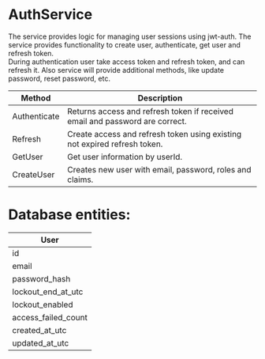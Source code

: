 # AuthService

The service provides logic for managing user sessions using jwt-auth.
The service provides functionality to create user, authenticate, get user and refresh token.  
During authentication user take access token and refresh token, and can refresh it. Also service will provide additional methods, like update password, reset password, etc.

| Method       | Description                                                                  |
| ------------ | ---------------------------------------------------------------------------- |
| Authenticate | Returns access and refresh token if received email and password are correct. |
| Refresh      | Create access and refresh token using existing not expired refresh token.    |
| GetUser      | Get user information by userId.                                              |
| CreateUser   | Creates new user with email, password, roles and claims.                     |

<h1>Database entities: </h1>

| User                |
| ------------------- |
| id                  |
| email               |
| password_hash       |
| lockout_end_at_utc  |
| lockout_enabled     |
| access_failed_count |
| created_at_utc      |
| updated_at_utc      |